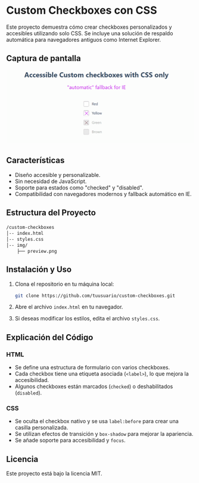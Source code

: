 # Custom Checkboxes con CSS

Este proyecto demuestra cómo crear checkboxes personalizados y accesibles utilizando solo CSS. Se incluye una solución de respaldo automática para navegadores antiguos como Internet Explorer.

## Captura de pantalla

![Vista previa de los checkboxes](./img/checkbox.gif)

## Características

- Diseño accesible y personalizable.
- Sin necesidad de JavaScript.
- Soporte para estados como "checked" y "disabled".
- Compatibilidad con navegadores modernos y fallback automático en IE.

## Estructura del Proyecto

```
/custom-checkboxes
│-- index.html
│-- styles.css
│-- img/
    ├── preview.png
```

## Instalación y Uso

1. Clona el repositorio en tu máquina local:

   ```sh
   git clone https://github.com/tuusuario/custom-checkboxes.git
   ```

2. Abre el archivo `index.html` en tu navegador.

3. Si deseas modificar los estilos, edita el archivo `styles.css`.

## Explicación del Código

### HTML

- Se define una estructura de formulario con varios checkboxes.
- Cada checkbox tiene una etiqueta asociada (`<label>`), lo que mejora la accesibilidad.
- Algunos checkboxes están marcados (`checked`) o deshabilitados (`disabled`).

### CSS

- Se oculta el checkbox nativo y se usa `label:before` para crear una casilla personalizada.
- Se utilizan efectos de transición y `box-shadow` para mejorar la apariencia.
- Se añade soporte para accesibilidad y `focus`.

## Licencia

Este proyecto está bajo la licencia MIT.
